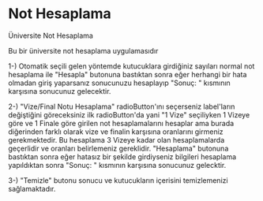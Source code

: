 # Not Hesaplama

Üniversite Not Hesaplama

Bu bir üniversite not hesaplama uygulamasıdır

1-) Otomatik seçili gelen yöntemde kutucuklara girdiğiniz sayıları normal not hesaplama ile "Hesapla" butonuna bastıktan sonra eğer herhangi bir hata olmadan giriş yaparsanız sonucunuzu hesaplayıp "Sonuç: " kısmının karşısına sonucunuz gelecektir.

2-) "Vize/Final Notu Hesaplama" radioButton'ını seçerseniz label'ların değiştiğini göreceksiniz ilk radioButton'da yani "1 Vize" seçiliyken 1 Vizeye göre ve 1 Finale göre girilen not hesaplamalarını hesaplar ama burada diğerinden farklı olarak vize ve finalin karşısına oranlarını girmeniz gerekmektedir. Bu hesaplama 3 Vizeye kadar olan hesaplamalarda geçerlidir ve oranları belirlemeniz gereklidir. "Hesaplama" butonuna bastıktan sonra eğer hatasız bir şekilde girdiyseniz bilgileri hesaplama yapıldıktan sonra "Sonuç: " kısmının karşısına sonucunuz gelecktir.

3-) "Temizle" butonu sonucu ve kutucukların içerisini temizlemenizi sağlamaktadır.
